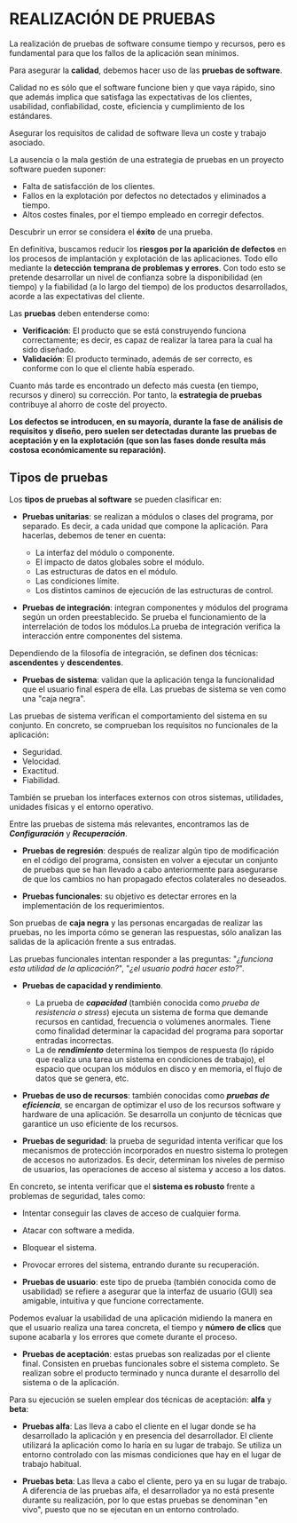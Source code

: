 # REALIZACIÓN DE PRUEBAS
La realización de pruebas de software consume tiempo y recursos, pero es fundamental para que los fallos de la aplicación sean mínimos.

Para asegurar la **calidad**, debemos hacer uso de las **pruebas de software**.

Calidad no es sólo que el software funcione bien y que vaya rápido, sino que además implica que satisfaga las expectativas de los clientes, usabilidad, confiabilidad, coste, eficiencia y cumplimiento de los estándares.

Asegurar los requisitos de calidad de software lleva un coste y trabajo asociado.

La ausencia o la mala gestión de una estrategia de pruebas en un proyecto software pueden suponer:

- Falta de satisfacción de los clientes.
- Fallos en la explotación por defectos no detectados y eliminados a tiempo.
- Altos costes finales, por el tiempo empleado en corregir defectos.

Descubrir un error se considera el **éxito** de una prueba.

En definitiva, buscamos reducir los **riesgos por la aparición de defectos** en los procesos de implantación y explotación de las aplicaciones. Todo ello mediante la **detección temprana de problemas y errores**. Con todo esto se pretende desarrollar un nivel de confianza sobre la disponibilidad (en tiempo) y la fiabilidad (a lo largo del tiempo) de los productos desarrollados, acorde a las expectativas del cliente.

Las **pruebas** deben entenderse como:

- **Verificación**: El producto que se está construyendo funciona correctamente; es decir, es capaz de realizar la tarea para la cual ha sido diseñado.
- **Validación**: El producto terminado, además de ser correcto, es conforme con lo que el cliente había esperado.


Cuanto más tarde es encontrado un defecto más cuesta (en tiempo, recursos y dinero) su corrección. Por tanto, la **estrategia de pruebas** contribuye al ahorro de coste del proyecto.

**Los defectos se introducen, en su mayoría, durante la fase de análisis de requisitos y diseño, pero suelen ser detectadas durante las pruebas de aceptación y en la explotación (que son las fases donde resulta más costosa económicamente su reparación)**.

## Tipos de pruebas

Los **tipos de pruebas al software** se pueden clasificar en:

- **Pruebas unitarias**: se realizan a módulos o clases del programa, por separado. Es decir, a cada unidad que compone la aplicación. Para hacerlas, debemos de tener en cuenta:

  - La interfaz del módulo o componente.
  - El impacto de datos globales sobre el módulo.
  - Las estructuras de datos en el módulo.
  - Las condiciones límite.
  - Los distintos caminos de ejecución de las estructuras de control.

- **Pruebas de integración**: integran componentes y módulos del programa según un orden preestablecido. Se prueba el funcionamiento de la interrelación de todos los módulos.La prueba de integración verifica la interacción entre componentes del sistema.

Dependiendo de la filosofía de integración, se definen dos técnicas: **ascendentes** y **descendentes**.

- **Pruebas de sistema**: validan que la aplicación tenga la funcionalidad que el usuario final espera de ella. Las pruebas de sistema se ven como una "caja negra".

Las pruebas de sistema verifican el comportamiento del sistema en su conjunto. En concreto, se comprueban los requisitos no funcionales de la aplicación:

  - Seguridad.
  - Velocidad.
  - Exactitud.
  - Fiabilidad.

También se prueban los interfaces externos con otros sistemas, utilidades, unidades físicas y el entorno operativo.

Entre las pruebas de sistema más relevantes, encontramos las de ***Configuración*** y ***Recuperación***.

- **Pruebas de regresión**: después de realizar algún tipo de modificación en el código del programa, consisten en volver a ejecutar un conjunto de pruebas que se han llevado a cabo anteriormente para asegurarse de que los cambios no han propagado efectos colaterales no deseados.

- **Pruebas funcionales**: su objetivo es detectar errores en la implementación de los requerimientos. 

Son pruebas de **caja negra** y las personas encargadas de realizar las pruebas, no les importa cómo se generan las respuestas, sólo analizan las salidas de la aplicación frente a sus entradas.

Las pruebas funcionales intentan responder a las preguntas: "*¿funciona esta utilidad de la aplicación?*", "*¿el usuario podrá hacer esto?*".


- **Pruebas de capacidad y rendimiento**. 
  - La prueba de ***capacidad*** (también conocida como *prueba de resistencia o stress*) ejecuta un sistema de forma que demande recursos en cantidad, frecuencia o volúmenes anormales. Tiene como finalidad determinar la capacidad del programa para soportar entradas incorrectas. 
  - La de ***rendimiento*** determina los tiempos de respuesta (lo rápido que realiza una tarea un sistema en condiciones de trabajo), el espacio que ocupan los módulos en disco y en memoria, el flujo de datos que se genera, etc.

- **Pruebas de uso de recursos**: también conocidas como ***pruebas de eficiencia***, se encargan de optimizar el uso de los recursos software y hardware de una aplicación. Se desarrolla un conjunto de técnicas que garantice un uso eficiente de los recursos.

- **Pruebas de seguridad**: la prueba de seguridad intenta verificar que los mecanismos de protección incorporados en nuestro sistema lo protegen de accesos no autorizados. Es decir, determinan los niveles de permiso de usuarios, las operaciones de acceso al sistema y acceso a los datos.

En concreto, se intenta verificar que el **sistema es robusto** frente a problemas de seguridad, tales como:

  - Intentar conseguir las claves de acceso de cualquier forma.
  - Atacar con software a medida.
  - Bloquear el sistema.
  - Provocar errores del sistema, entrando durante su recuperación.

- **Pruebas de usuario**: este tipo de prueba (también conocida como de usabilidad) se refiere a asegurar que la interfaz de usuario (GUI) sea amigable, intuitiva y que funcione correctamente.

Podemos evaluar la usabilidad de una aplicación midiendo la manera en que el usuario realiza una tarea concreta, el tiempo y **número de clics** que supone acabarla y los errores que comete durante el proceso.


- **Pruebas de aceptación**: estas pruebas son realizadas por el cliente final. Consisten en pruebas funcionales sobre el sistema completo. Se realizan sobre el producto terminado y nunca durante el desarrollo del sistema o de la aplicación.

Para su ejecución se suelen emplear dos técnicas de aceptación: **alfa** y **beta**:

  - **Pruebas alfa**: Las lleva a cabo el cliente en el lugar donde se ha desarrollado la aplicación y en presencia del desarrollador. El cliente utilizará la aplicación como lo haría en su lugar de trabajo. Se utiliza un entorno controlado con las mismas condiciones que hay en el lugar de trabajo habitual. 

  - **Pruebas beta**: Las lleva a cabo el cliente, pero ya en su lugar de trabajo. A diferencia de las pruebas alfa, el desarrollador ya no está presente durante su realización, por lo que estas pruebas se denominan "en vivo", puesto que no se ejecutan en un entorno controlado. 